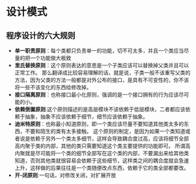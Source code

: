 # 设计模式
## 程序设计的六大规则
- **单一职责原则**：每个类都只负责单一的功能，切不可太多，并且一个类应当尽量的把一个功能做大极致
- **里氏替换原则**：这个原则表达的意思是一个子类应该可以替换掉父类并且可以正常工作。
那么翻译成比较容易理解的话，就是说，子类一般不该重写父类的方法，因为父类的方法一般都是对外公布的接口，是具有不可变性的，你不该将一些不该变化的东西给修改掉。
- **接口隔离原则**：也称接口最小化原则，强调的是一个接口拥有的行为应该尽可能的小。
- **依赖倒置原则**:这个原则描述的是高层模块不该依赖于低层模块，二者都应该依赖于抽象，抽象不应该依赖于细节，细节应该依赖于抽象。
- **迪米特原则**：也称最小知道原则，即一个类应该尽量不要知道其他类太多的东西，不要和陌生的类有太多接触。
这个原则的制定，是因为如果一个类知道或者说是依赖于另外一个类太多细节，这样会导致耦合度过高，应该将细节全部高内聚于类的内部，其他的类只需要知道这个类主要提供的功能即可。
所谓高内聚就是尽可能将一个类的细节全部写在这个类的内部，不要漏出来给其他类知道，否则其他类就很容易会依赖于这些细节，这样类之间的耦合度就会急速上升，这样做的后果往往是一个类随便改点东西，依赖于它的类全部都要改。
- **开-闭原则**:一句话，对修改关闭，对扩展开放
